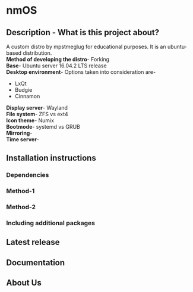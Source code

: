 # nmOS

## Description - What is this project about?
A custom distro by mpstmeglug for educational purposes. It is an ubuntu-based distribution.  
**Method of developing the distro**- Forking  
**Base**- Ubuntu server 16.04.2 LTS release  
**Desktop environment**- Options taken into consideration are-  
* LxQt
* Budgie
* Cinnamon  
  
**Display server**- Wayland  
**File system**- ZFS vs ext4  
**Icon theme**- Numix  
**Bootmode**- systemd vs GRUB  
**Mirroring**-  
**Time server**-  


## Installation instructions
### Dependencies
### Method-1
### Method-2
### Including additional packages

## Latest release

## Documentation

## About Us
